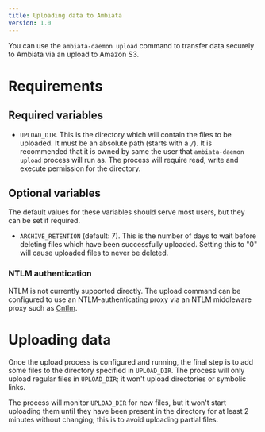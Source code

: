 ```yaml
---
title: Uploading data to Ambiata
version: 1.0
---
```


You can use the `ambiata-daemon upload` command to transfer data securely to
Ambiata via an upload to Amazon S3.

# Requirements

## Required variables

 - `UPLOAD_DIR`. This is the directory which will contain the files
   to be uploaded. It must be an absolute path (starts with a `/`).
   It is recommended that it is owned by same the user that
   `ambiata-daemon upload` process will run as. The process will require
   read, write and execute permission for the directory.

## Optional variables

The default values for these variables should serve most users, but
they can be set if required.

 - `ARCHIVE_RETENTION` (default: 7). This is the number of days to wait before
   deleting files which have been successfully uploaded. Setting this
   to "0" will cause uploaded files to never be deleted.

### NTLM authentication

NTLM is not currently supported directly. The upload command can be
configured to use an NTLM-authenticating proxy via an NTLM middleware
proxy such as [Cntlm](http://cntlm.sourceforge.net/).

# Uploading data

Once the upload process is configured and running, the final step is
to add some files to the directory specified in `UPLOAD_DIR`. The
process will only upload regular files in `UPLOAD_DIR`; it won't
upload directories or symbolic links.

The process will monitor `UPLOAD_DIR` for new files, but it won't
start uploading them until they have been present in the directory for
at least 2 minutes without changing; this is to avoid uploading
partial files.
